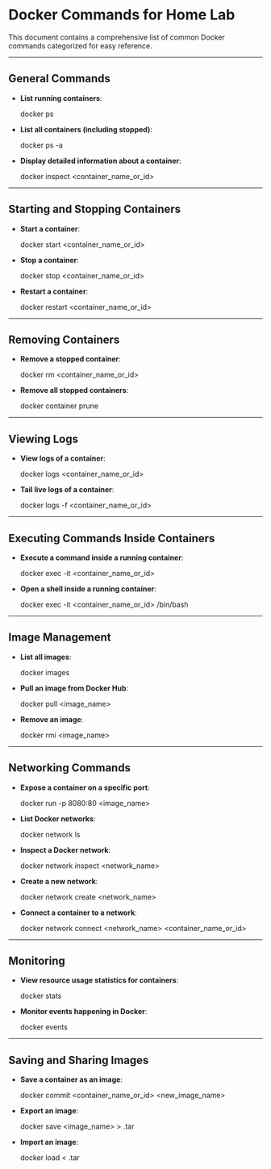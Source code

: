 # Docker Commands for Home Lab

This document contains a comprehensive list of common Docker commands categorized for easy reference.

---

## General Commands
- **List running containers**:
  
  docker ps
  
- **List all containers (including stopped)**:
  
  docker ps -a
  
- **Display detailed information about a container**:
  
  docker inspect <container_name_or_id>
  

---

## Starting and Stopping Containers
- **Start a container**:
  
  docker start <container_name_or_id>
  
- **Stop a container**:
  
  docker stop <container_name_or_id>
  
- **Restart a container**:
  
  docker restart <container_name_or_id>
  

---

## Removing Containers
- **Remove a stopped container**:
  
  docker rm <container_name_or_id>
  
- **Remove all stopped containers**:
  
  docker container prune
  

---

## Viewing Logs
- **View logs of a container**:
  
  docker logs <container_name_or_id>
  
- **Tail live logs of a container**:
  
  docker logs -f <container_name_or_id>
  

---

## Executing Commands Inside Containers
- **Execute a command inside a running container**:
  
  docker exec -it <container_name_or_id> <command>
  
- **Open a shell inside a running container**:
  
  docker exec -it <container_name_or_id> /bin/bash
  

---

## Image Management
- **List all images**:
  
  docker images
  
- **Pull an image from Docker Hub**:
  
  docker pull <image_name>
  
- **Remove an image**:
  
  docker rmi <image_name>
  

---

## Networking Commands
- **Expose a container on a specific port**:
  
  docker run -p 8080:80 <image_name>
  
- **List Docker networks**:
  
  docker network ls
  
- **Inspect a Docker network**:
  
  docker network inspect <network_name>
  
- **Create a new network**:
  
  docker network create <network_name>
  
- **Connect a container to a network**:
  
  docker network connect <network_name> <container_name_or_id>
  

---

## Monitoring
- **View resource usage statistics for containers**:
  
  docker stats
  
- **Monitor events happening in Docker**:
  
  docker events
  

---

## Saving and Sharing Images
- **Save a container as an image**:
  
  docker commit <container_name_or_id> <new_image_name>
  
- **Export an image**:
  
  docker save <image_name> > <filename>.tar
  
- **Import an image**:
  
  docker load < <filename>.tar
  
